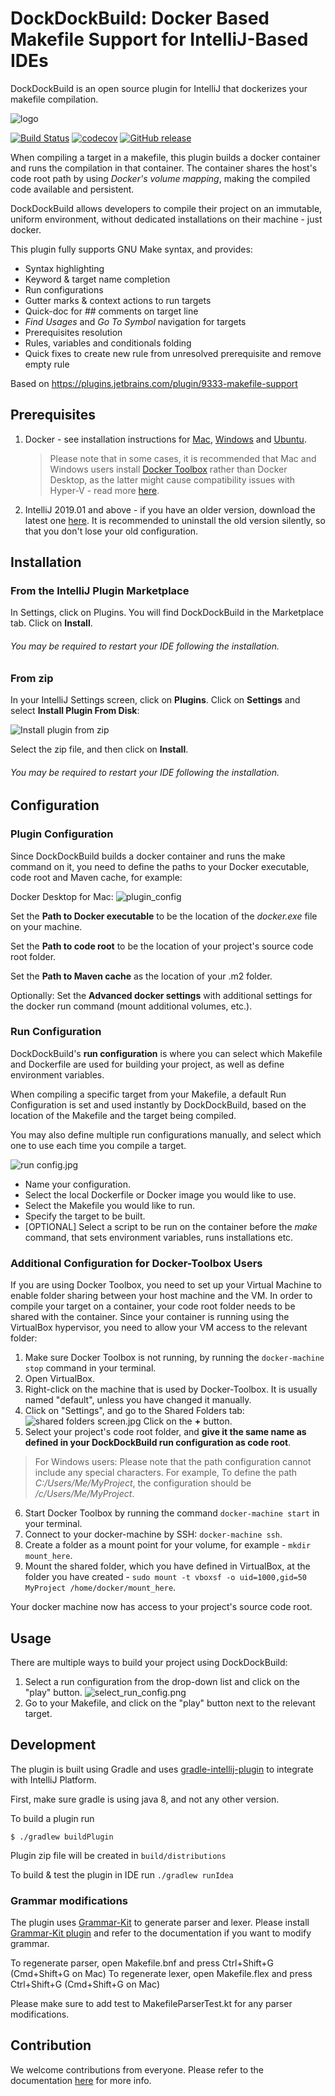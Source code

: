 DockDockBuild: Docker Based Makefile Support for IntelliJ-Based IDEs
====================================================================

DockDockBuild is an open source plugin for IntelliJ that dockerizes your makefile compilation.

![logo](https://github.com/intuit/DockDockBuild/blob/master/images/logo_banner.png?raw=true)

[![Build Status](https://travis-ci.com/intuit/DockDockBuild.svg?branch=master)](https://travis-ci.com/intuit/DockDockBuild)
[![codecov](https://codecov.io/gh/intuit/DockDockBuild/branch/master/graph/badge.svg)](https://codecov.io/gh/intuit/DockDockBuild)
[![GitHub release](https://img.shields.io/github/release/intuit/DockDockBuild.svg)](https://github.com/intuit/DockDockBuild/releases)


When compiling a target in a makefile, this plugin builds a docker container and runs the compilation in that container. 
The container shares the host's code root path by using *Docker's volume mapping*, making the compiled code available and persistent. 
  
DockDockBuild allows developers to compile their project on an immutable, uniform environment, 
without dedicated installations on their machine - just docker.

This plugin fully supports GNU Make syntax, and provides:

 * Syntax highlighting
 * Keyword & target name completion
 * Run configurations
 * Gutter marks & context actions to run targets
 * Quick-doc for ## comments on target line
 * *Find Usages* and *Go To Symbol* navigation for targets
 * Prerequisites resolution
 * Rules, variables and conditionals folding
 * Quick fixes to create new rule from unresolved prerequisite and remove empty rule
  
Based on https://plugins.jetbrains.com/plugin/9333-makefile-support

Prerequisites
-------------
  1. Docker - see installation instructions for [Mac][Mac], [Windows][Windows] and [Ubuntu][Ubuntu].
      >Please note that in some cases, it is recommended that Mac and Windows users install [Docker Toolbox][Docker Toolbox] rather than Docker Desktop, as the latter might cause compatibility issues with Hyper-V - read more [here](https://docs.docker.com/docker-for-mac/docker-toolbox/).
  		
  2. IntelliJ 2019.01 and above - if you have an older version, download the latest one [here][intelliJ download]. It is recommended to uninstall the old version silently, so that you don't lose your old configuration.
  
Installation
------------
### From the IntelliJ Plugin Marketplace
In Settings, click on Plugins. You will find DockDockBuild in the Marketplace tab. 
Click on **Install**. 

###### You may be required to restart your IDE following the installation.
### From zip
In your IntelliJ Settings screen, click on **Plugins**. Click on **Settings** and select **Install Plugin From Disk**:
 
![Install plugin from zip](https://github.com/intuit/DockDockBuild/blob/master/images/install_from_zip.png?raw=true)

Select the zip file, and then click on **Install**. 

###### You may be required to restart your IDE following the installation.


Configuration
-------------
### Plugin Configuration
Since DockDockBuild builds a docker container and runs the make command on it, you need to define the paths to your Docker executable, code root and Maven cache, for example:

Docker Desktop for Mac:
![plugin_config](https://github.com/intuit/DockDockBuild/blob/master/images/plugin_config.png?raw=true)

Set the **Path to Docker executable** to be the location of the *docker.exe* file on your machine.

Set the **Path to code root** to be the location of your project's source code root folder.

Set the **Path to Maven cache** as the location of your .m2 folder.

Optionally: Set the **Advanced docker settings** with additional settings for the docker run command (mount additional volumes, etc.).

### Run Configuration
DockDockBuild's **run configuration** is where you can select which Makefile and Dockerfile are used for building your project, 
as well as define environment variables. 

When compiling a specific target from your Makefile, a default Run Configuration is set and used 
instantly by DockDockBuild, based on the location of the Makefile and the target being compiled.

You may also define multiple run configurations manually, and select which one to use each
time you compile a target.

![run config.jpg](https://github.com/intuit/DockDockBuild/blob/master/images/run_config.png?raw=true)


* Name your configuration.
* Select the local Dockerfile or Docker image you would like to use.
* Select the Makefile you would like to run.
* Specify the target to be built.
* [OPTIONAL] Select a script to be run on the container before the *make* command, that sets environment variables, 
runs installations etc.  

### Additional Configuration for Docker-Toolbox Users
If you are using Docker Toolbox, you need to set up your Virtual Machine to enable folder sharing between your host machine
and the VM.
In order to compile your target on a container, your code root folder needs to be shared with the container. 
Since your container is running using the VirtualBox hypervisor, you need to allow your VM access to the relevant folder:
1. Make sure Docker Toolbox is not running, by running the `docker-machine stop` command in your terminal.
2. Open VirtualBox.
3. Right-click on the machine that is used by Docker-Toolbox. It is usually named "default", unless you have changed it 
manually.
4. Click on "Settings", and go to the Shared Folders tab: ![shared folders screen.jpg](https://github.com/intuit/DockDockBuild/blob/master/images/vm_shared_folders_screen.JPG?raw=true)
Click on the **+** button.
5. Select your project's code root folder, and **give it the same name as defined in your DockDockBuild run configuration as code root**.
  > For Windows users:
 Please note that the path configuration cannot include any special characters. For example,
To define the path *C:/Users/Me/MyProject*, the configuration should be */c/Users/Me/MyProject*.
6. Start Docker Toolbox by running the command `docker-machine start` in your terminal.
7. Connect to your docker-machine by SSH: `docker-machine ssh`.
8. Create a folder as a mount point for your volume, for example - `mkdir mount_here`.
9. Mount the shared folder, which you have defined in VirtualBox, at the folder you have created - 
`sudo mount -t vboxsf -o uid=1000,gid=50 MyProject /home/docker/mount_here`.

Your docker machine now has access to your project's source code root. 

Usage
-----
There are multiple ways to build your project using DockDockBuild:

1. Select a run configuration from the drop-down list and click on the "play" button. ![select_run_config.png](https://github.com/intuit//DockDockBuild/blob/master/images/select_run_config.png?raw=true)
2. Go to your Makefile, and click on the "play" button next to the relevant target.

Development
--------------------------------------------

The plugin is built using Gradle and uses [gradle-intellij-plugin][gradle-intellij-plugin] to integrate with IntelliJ Platform.

First, make sure gradle is using java 8, and not any other version.

To build a plugin run

```
$ ./gradlew buildPlugin
```

Plugin zip file will be created in `build/distributions`

To build & test the plugin in IDE run `./gradlew runIdea`

### Grammar modifications

The plugin uses [Grammar-Kit][Grammar-Kit] to generate parser and lexer. Please install [Grammar-Kit plugin][Grammar-Kit plugin] and refer to the documentation if you want to modify grammar.

To regenerate parser, open Makefile.bnf and press Ctrl+Shift+G (Cmd+Shift+G on Mac)
To regenerate lexer, open Makefile.flex and press Ctrl+Shift+G (Cmd+Shift+G on Mac)

Please make sure to add test to MakefileParserTest.kt for any parser modifications.
 
Contribution
------------
We welcome contributions from everyone. Please refer to the documentation [here](.github/CONTRIBUTING.md) for more info.

[Mac]:https://docs.docker.com/docker-for-mac/install/
[Windows]:https://docs.docker.com/docker-for-windows/install/
[Ubuntu]:https://docs.docker.com/install/linux/docker-ee/ubuntu/
[Docker Toolbox]:https://docs.docker.com/toolbox/overview/

[intelliJ download]:https://www.jetbrains.com/idea/download
[gradle-intellij-plugin]:https://github.com/JetBrains/gradle-intellij-plugin
[Grammar-Kit]:https://github.com/jetbrains/grammar-kit
[Grammar-Kit plugin]:https://plugins.jetbrains.com/plugin/6606-grammar-kit
